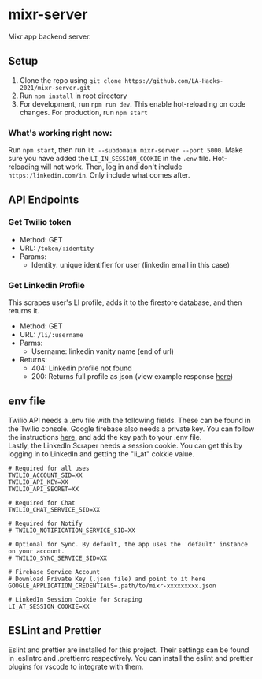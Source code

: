 # mixr-server

Mixr app backend server.

## Setup

1. Clone the repo using `git clone https://github.com/LA-Hacks-2021/mixr-server.git`
2. Run `npm install` in root directory
3. For development, run `npm run dev`. This enable hot-reloading on code changes. For production, run `npm start`

### What's working right now:

Run `npm start`, then run `lt --subdomain mixr-server --port 5000`. Make sure you have added the `LI_IN_SESSION_COOKIE` in the `.env` file. Hot-reloading will not work. Then, log in and don't include `https:/linkedin.com/in`. Only include what comes after.

## API Endpoints

### Get Twilio token

- Method: GET
- URL: `/token/:identity`
- Params:
  - Identity: unique identifier for user (linkedin email in this case)

### Get Linkedin Profile

This scrapes user's LI profile, adds it to the firestore database, and then returns it.

- Method: GET
- URL: `/li/:username`
- Parms:
  - Username: linkedin vanity name (end of url)
- Returns:
  - 404: Linkedin profile not found
  - 200: Returns full profile as json (view example response [here](https://github.com/jvandenaardweg/linkedin-profile-scraper#example-response))

## env file

Twilio API needs a .env file with the following fields. These can be found in the Twilio console.
Google firebase also needs a private key. You can follow the instructions [here](https://cloud.google.com/docs/authentication/production#create_service_account), and add the key path to your .env file.  
Lastly, the LinkedIn Scraper needs a session cookie. You can get this by logging in to LinkedIn and getting the "li_at" cokkie value.

```env
# Required for all uses
TWILIO_ACCOUNT_SID=XX
TWILIO_API_KEY=XX
TWILIO_API_SECRET=XX

# Required for Chat
TWILIO_CHAT_SERVICE_SID=XX

# Required for Notify
# TWILIO_NOTIFICATION_SERVICE_SID=XX

# Optional for Sync. By default, the app uses the 'default' instance on your account.
# TWILIO_SYNC_SERVICE_SID=XX

# Firebase Service Account
# Download Private Key (.json file) and point to it here
GOOGLE_APPLICATION_CREDENTIALS=.path/to/mixr-xxxxxxxxx.json

# LinkedIn Session Cookie for Scraping
LI_AT_SESSION_COOKIE=XX
```

## ESLint and Prettier

Eslint and prettier are installed for this project. Their settings can be found in .eslintrc and .prettierrc respectively. You can install the eslint and prettier plugins for vscode to integrate with them.
